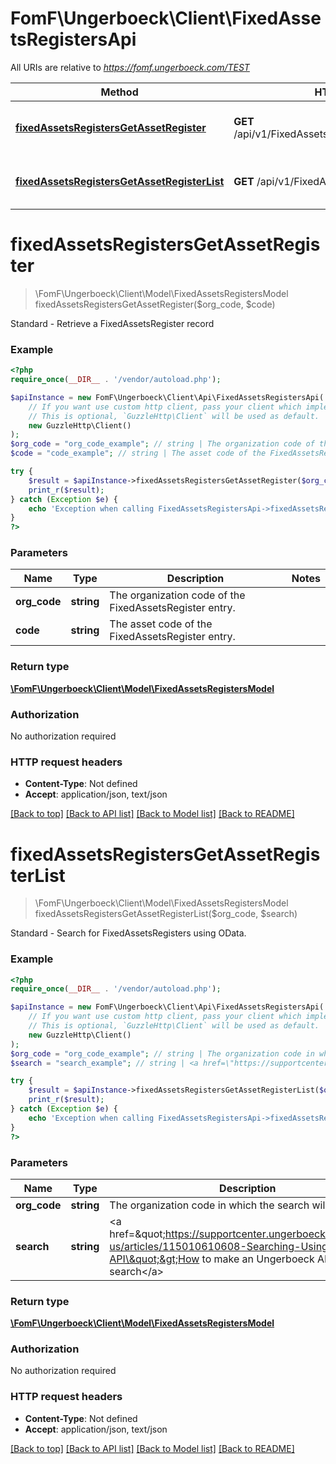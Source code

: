# FomF\Ungerboeck\Client\FixedAssetsRegistersApi

All URIs are relative to *https://fomf.ungerboeck.com/TEST*

Method | HTTP request | Description
------------- | ------------- | -------------
[**fixedAssetsRegistersGetAssetRegister**](FixedAssetsRegistersApi.md#fixedAssetsRegistersGetAssetRegister) | **GET** /api/v1/FixedAssetsRegisters/{OrgCode}/{Code} | Standard - Retrieve a FixedAssetsRegister record
[**fixedAssetsRegistersGetAssetRegisterList**](FixedAssetsRegistersApi.md#fixedAssetsRegistersGetAssetRegisterList) | **GET** /api/v1/FixedAssetsRegisters/{OrgCode} | Standard - Search for FixedAssetsRegisters using OData.


# **fixedAssetsRegistersGetAssetRegister**
> \FomF\Ungerboeck\Client\Model\FixedAssetsRegistersModel fixedAssetsRegistersGetAssetRegister($org_code, $code)

Standard - Retrieve a FixedAssetsRegister record

### Example
```php
<?php
require_once(__DIR__ . '/vendor/autoload.php');

$apiInstance = new FomF\Ungerboeck\Client\Api\FixedAssetsRegistersApi(
    // If you want use custom http client, pass your client which implements `GuzzleHttp\ClientInterface`.
    // This is optional, `GuzzleHttp\Client` will be used as default.
    new GuzzleHttp\Client()
);
$org_code = "org_code_example"; // string | The organization code of the FixedAssetsRegister entry.
$code = "code_example"; // string | The asset code of the FixedAssetsRegister entry.

try {
    $result = $apiInstance->fixedAssetsRegistersGetAssetRegister($org_code, $code);
    print_r($result);
} catch (Exception $e) {
    echo 'Exception when calling FixedAssetsRegistersApi->fixedAssetsRegistersGetAssetRegister: ', $e->getMessage(), PHP_EOL;
}
?>
```

### Parameters

Name | Type | Description  | Notes
------------- | ------------- | ------------- | -------------
 **org_code** | **string**| The organization code of the FixedAssetsRegister entry. |
 **code** | **string**| The asset code of the FixedAssetsRegister entry. |

### Return type

[**\FomF\Ungerboeck\Client\Model\FixedAssetsRegistersModel**](../Model/FixedAssetsRegistersModel.md)

### Authorization

No authorization required

### HTTP request headers

 - **Content-Type**: Not defined
 - **Accept**: application/json, text/json

[[Back to top]](#) [[Back to API list]](../../README.md#documentation-for-api-endpoints) [[Back to Model list]](../../README.md#documentation-for-models) [[Back to README]](../../README.md)

# **fixedAssetsRegistersGetAssetRegisterList**
> \FomF\Ungerboeck\Client\Model\FixedAssetsRegistersModel fixedAssetsRegistersGetAssetRegisterList($org_code, $search)

Standard - Search for FixedAssetsRegisters using OData.

### Example
```php
<?php
require_once(__DIR__ . '/vendor/autoload.php');

$apiInstance = new FomF\Ungerboeck\Client\Api\FixedAssetsRegistersApi(
    // If you want use custom http client, pass your client which implements `GuzzleHttp\ClientInterface`.
    // This is optional, `GuzzleHttp\Client` will be used as default.
    new GuzzleHttp\Client()
);
$org_code = "org_code_example"; // string | The organization code in which the search will take place
$search = "search_example"; // string | <a href=\"https://supportcenter.ungerboeck.com/hc/en-us/articles/115010610608-Searching-Using-the-API\">How to make an Ungerboeck API search</a>

try {
    $result = $apiInstance->fixedAssetsRegistersGetAssetRegisterList($org_code, $search);
    print_r($result);
} catch (Exception $e) {
    echo 'Exception when calling FixedAssetsRegistersApi->fixedAssetsRegistersGetAssetRegisterList: ', $e->getMessage(), PHP_EOL;
}
?>
```

### Parameters

Name | Type | Description  | Notes
------------- | ------------- | ------------- | -------------
 **org_code** | **string**| The organization code in which the search will take place |
 **search** | **string**| &lt;a href&#x3D;\&quot;https://supportcenter.ungerboeck.com/hc/en-us/articles/115010610608-Searching-Using-the-API\&quot;&gt;How to make an Ungerboeck API search&lt;/a&gt; |

### Return type

[**\FomF\Ungerboeck\Client\Model\FixedAssetsRegistersModel**](../Model/FixedAssetsRegistersModel.md)

### Authorization

No authorization required

### HTTP request headers

 - **Content-Type**: Not defined
 - **Accept**: application/json, text/json

[[Back to top]](#) [[Back to API list]](../../README.md#documentation-for-api-endpoints) [[Back to Model list]](../../README.md#documentation-for-models) [[Back to README]](../../README.md)

